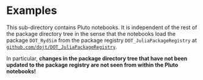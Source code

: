 # Examples

This sub-directory contains Pluto notebooks.  It is independent of the rest of the package directory
tree in the sense that the notebooks load the package `DOT_RydSim` from the package registry
`DOT_JuliaPackageRegistry` at
[`github.com/dojt/DOT_JuliaPackageRegistry`](https://github.com/dojt/DOT_JuliaPackageRegistry.git).

In particular, **changes in the package directory tree that have not been updated to the package
registry are not seen from within the Pluto notebooks!**
